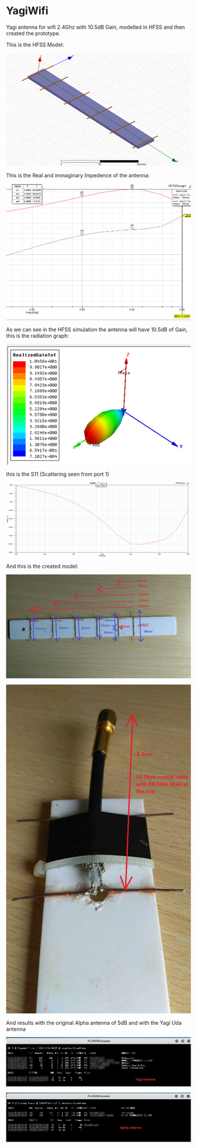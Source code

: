 # YagiWifi
Yagi antenna for wifi 2.4Ghz with 10.5dB Gain, modelled in HFSS and then created the prototype.


This is the HFSS Model: 

![alt text](https://github.com/stefano0293849/YagiWifi/blob/master/cad.png)


This is the Real and immaginary Impedence of the antenna:

![alt text](https://github.com/stefano0293849/YagiWifi/blob/master/impedence.png)


As we can see in the HFSS simulation the antenna will have 10.5dB of Gain, this is the radiation graph:

![alt text](https://github.com/stefano0293849/YagiWifi/blob/master/rad.png)

this is the S11 (Scattering seen from port 1)

![alt text](https://github.com/stefano0293849/YagiWifi/blob/master/S11.png)

And this is the created model:

![alt text](https://github.com/stefano0293849/YagiWifi/blob/master/measure.jpg)

![alt text](https://github.com/stefano0293849/YagiWifi/blob/master/cable.jpg)


And results with the original Alpha antenna of 5dB and with the Yagi Uda antenna

![alt text](https://github.com/stefano0293849/YagiWifi/blob/master/yagi.png)

![alt text](https://github.com/stefano0293849/YagiWifi/blob/master/alpha.png)



